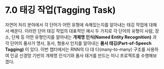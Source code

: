 # 7.0 태깅 작업(Tagging Task)

자연어 처리 분야에서 각 단어가 어떤 유형에 속해있는지를 알아내는 태깅 작업에 대해서 배운다. 이러한 단어 태깅 작업의 대표적인 예시 두 가지로 각 단어의 유형이 사람, 장소, 단체 등 어떤 유형인지를 알아내는 **개체명 인식(Named Entity Recognition)** 과 각 단어의 품사가 명사, 동사, 형용사 인지를 알아내는 **품사 태깅(Part-of-Speech Tagging)** 이 있다. 이번 챕터에서는 RNN의 다 대 다(many-to-many) 구조를 사용하여 인공 신경망 기반의 개체명 인식기와 품사 태거를 만드는 미니 프로젝트를 수행해보겠다.